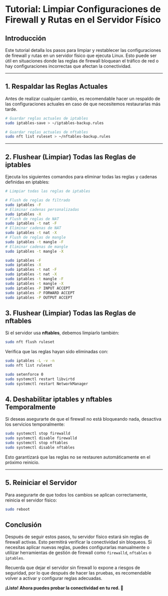 # Tutorial: Limpiar Configuraciones de Firewall y Rutas en el Servidor Físico

## Introducción

Este tutorial detalla los pasos para limpiar y restablecer las configuraciones de firewall y rutas en un servidor físico que ejecuta Linux. Esto puede ser útil en situaciones donde las reglas de firewall bloquean el tráfico de red o hay configuraciones incorrectas que afectan la conectividad.

---

## 1. Respaldar las Reglas Actuales

Antes de realizar cualquier cambio, es recomendable hacer un respaldo de las configuraciones actuales en caso de que necesitemos restaurarlas más tarde.

```bash
# Guardar reglas actuales de iptables
sudo iptables-save > ~/iptables-backup.rules

# Guardar reglas actuales de nftables
sudo nft list ruleset > ~/nftables-backup.rules
```

---

## 2. Flushear (Limpiar) Todas las Reglas de iptables
Ejecuta los siguientes comandos para eliminar todas las reglas y cadenas definidas en iptables:

```bash
# Limpiar todas las reglas de iptables

# Flush de reglas de filtrado
sudo iptables -F  
# Eliminar cadenas personalizadas
sudo iptables -X  
# Flush de reglas de NAT
sudo iptables -t nat -F  
# Eliminar cadenas de NAT
sudo iptables -t nat -X
# Flush de reglas de mangle
sudo iptables -t mangle -F  
# Eliminar cadenas de mangle
sudo iptables -t mangle -X  

```

```bash
sudo iptables -F
sudo iptables -X
sudo iptables -t nat -F
sudo iptables -t nat -X
sudo iptables -t mangle -F
sudo iptables -t mangle -X
sudo iptables -P INPUT ACCEPT
sudo iptables -P FORWARD ACCEPT
sudo iptables -P OUTPUT ACCEPT
```




## 3. Flushear (Limpiar) Todas las Reglas de nftables
Si el servidor usa **nftables**, debemos limpiarlo también:

```bash
sudo nft flush ruleset
```

Verifica que las reglas hayan sido eliminadas con:

```bash
sudo iptables -L -v -n
sudo nft list ruleset

sudo setenforce 0
sudo systemctl restart libvirtd
sudo systemctl restart NetworkManager

```

## 4. Deshabilitar iptables y nftables Temporalmente
Si deseas asegurarte de que el firewall no está bloqueando nada, desactiva los servicios temporalmente:

```bash
sudo systemctl stop firewalld
sudo systemctl disable firewalld
sudo systemctl stop nftables
sudo systemctl disable nftables
```

Esto garantizará que las reglas no se restauren automáticamente en el próximo reinicio.

---

## 5. Reiniciar el Servidor
Para asegurarte de que todos los cambios se aplican correctamente, reinicia el servidor físico:

```bash
sudo reboot
```



## Conclusión

Después de seguir estos pasos, tu servidor físico estará sin reglas de firewall activas. Esto permitirá verificar la conectividad sin bloqueos. Si necesitas aplicar nuevas reglas, puedes configurarlas manualmente o utilizar herramientas de gestión de firewall como `firewalld`, `nftables` o `iptables`.

Recuerda que dejar el servidor sin firewall lo expone a riesgos de seguridad, por lo que después de hacer las pruebas, es recomendable volver a activar y configurar reglas adecuadas.

**¡Listo! Ahora puedes probar la conectividad en tu red. 🚀**

